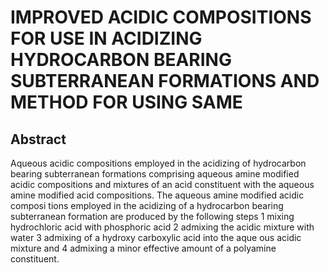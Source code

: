 # IMPROVED ACIDIC COMPOSITIONS FOR USE IN ACIDIZING HYDROCARBON BEARING SUBTERRANEAN FORMATIONS AND METHOD FOR USING SAME

## Abstract
Aqueous acidic compositions employed in the acidizing of hydrocarbon bearing subterranean formations comprising aqueous amine modified acidic compositions and mixtures of an acid constituent with the aqueous amine modified acid compositions. The aqueous amine modified acidic composi tions employed in the acidizing of a hydrocarbon bearing subterranean formation are produced by the following steps 1 mixing hydrochloric acid with phosphoric acid 2 admixing the acidic mixture with water 3 admixing of a hydroxy carboxylic acid into the aque ous acidic mixture and 4 admixing a minor effective amount of a polyamine constituent.